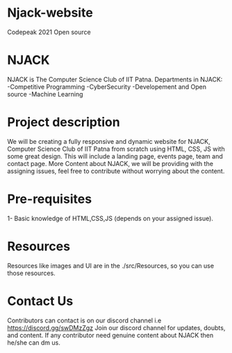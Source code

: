 # Njack-website
Codepeak 2021 Open source
# NJACK
NJACK is The Computer Science Club of IIT Patna.
Departments in NJACK:
-Competitive Programming
-CyberSecurity
-Developement and Open source
-Machine Learning
# Project description
We will be creating a fully responsive and dynamic website for NJACK, Computer Science Club of IIT Patna from scratch using HTML, CSS, JS with some great design. This will include a landing page, events page, team and contact page.
More Content about NJACK, we will be providing with the assigning issues, feel free to contribute without worrying about the content.
# Pre-requisites
1- Basic knowledge of HTML,CSS,JS (depends on your assigned issue).
# Resources
Resources like images and UI are in the ./src/Resources, so you can use those resources.
# Contact Us
Contributors can contact is on our discord channel i.e
https://discord.gg/swDMzZgz
Join our discord channel for updates, doubts, and content.
If any contributor need genuine content about NJACK then he/she can dm us.






